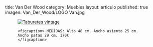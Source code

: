 title: Van Der Wood
category: Muebles
layout: articulo
published: true
imagen: Van_Der_Wood/LOGO Van.jpg
<figure>
	<a href="/images/ Van_Der_Wood /Pinterest"><img src="/images/ Van_Der_Wood /Pinterest" alt="Taburetes vintage"></a>

	<figcaption> MEDIDAS: Alto 48 cm. Ancho asiento 25 cm. Ancho patas 29 cm. 170€	
    </figcaption>
</figure>
